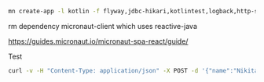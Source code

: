 ```bash
mn create-app -l kotlin -f flyway,jdbc-hikari,kotlintest,logback,http-server user-list
```

rm dependency micronaut-client which uses reactive-java

https://guides.micronaut.io/micronaut-spa-react/guide/

Test
```bash
curl -v -H "Content-Type: application/json" -X POST -d '{"name":"Nikita", "surname":"Konev"}'  http://localhost:8080/user
```